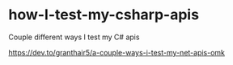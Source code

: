 # how-I-test-my-csharp-apis
Couple different ways I test my C# apis 


https://dev.to/granthair5/a-couple-ways-i-test-my-net-apis-omk
